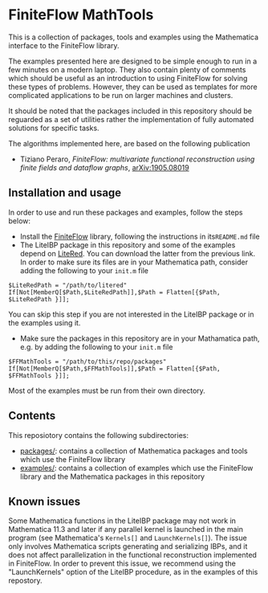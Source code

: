 FiniteFlow MathTools
====================

This is a collection of packages, tools and examples using the
Mathematica interface to the FiniteFlow library.

The examples presented here are designed to be simple enough to run in
a few minutes on a modern laptop.  They also contain plenty of
comments which should be useful as an introduction to using FiniteFlow
for solving these types of problems.  However, they can be used as
templates for more complicated applications to be run on larger
machines and clusters.

It should be noted that the packages included in this repository
should be reguarded as a set of utilities rather the implementation of
fully automated solutions for specific tasks.

The algorithms implemented here, are based on the following
publication

- Tiziano Peraro, *FiniteFlow: multivariate functional reconstruction
  using finite fields and dataflow graphs*,
  [arXiv:1905.08019](https://arxiv.org/abs/1905.08019)


Installation and usage
----------------------

In order to use and run these packages and examples, follow the steps
below:

* Install the [FiniteFlow](https://github.com/peraro/finiteflow)
  library, following the instructions in its`README.md` file
* The LiteIBP package in this repository and some of the examples
depend on [LiteRed](http://www.inp.nsk.su/~lee/programs/LiteRed/).
You can download the latter from the previous link.  In order to make
sure its files are in your Mathematica path, consider adding the
following to your `init.m` file
```
$LiteRedPath = "/path/to/litered"
If[Not[MemberQ[$Path,$LiteRedPath]],$Path = Flatten[{$Path, $LiteRedPath }]];
```
You can skip this step if you are not interested in the LiteIBP
package or in the examples using it.
* Make sure the packages in this repository are in your Mathamatica
path, e.g. by adding the following to your `init.m` file
```
$FFMathTools = "/path/to/this/repo/packages"
If[Not[MemberQ[$Path,$FFMathTools]],$Path = Flatten[{$Path, $FFMathTools }]];
```

Most of the examples must be run from their own directory.


Contents
--------

This reposiotory contains the following subdirectories:

* [packages/](packages/README.md): contains a collection of Mathematica
  packages and tools which use the FiniteFlow library
* [examples/](examples/README.md): contains a collection of examples which use
  the FiniteFlow library and the Mathematica packages in this
  repository


Known issues
------------

Some Mathematica functions in the LiteIBP package may not work in
Mathematica 11.3 and later if any parallel kernel is launched in the
main program (see Mathematica's `Kernels[]` and `LaunchKernels[]`).
The issue only involves Mathematica scripts generating and serializing
IBPs, and it does not affect parallelization in the functional
reconstruction implemented in FiniteFlow.  In order to prevent this
issue, we recommend using the "LaunchKernels" option of the LiteIBP
procedure, as in the examples of this repostory.
